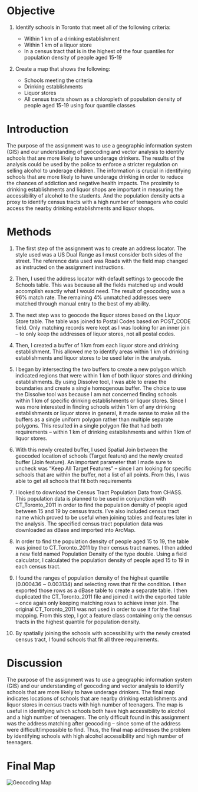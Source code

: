 # Objective
1. Identify schools in Toronto that meet all of the following criteria: 
   * Within 1 km of a drinking establishment 
   * Within 1 km of a liquor store
   * In a census tract that is in the highest of the four quantiles for population density of people aged 15-19

2. Create a map that shows the following: 
   * Schools meeting the criteria 
   * Drinking establishments 
   * Liquor stores 
   * All census tracts shown as a chloropleth of population density of people aged 15-19 using four quantile classes 

# Introduction

The purpose of the assignment was to use a geographic information system (GIS) and our understanding of geocoding and vector analysis to identify schools that are more likely to have underage drinkers. The results of the analysis could be used by the police to enforce a stricter regulation on selling alcohol to underage children. The information is crucial in identifying schools that are more likely to have underage drinking in order to reduce the chances of addiction and negative health impacts. The proximity to drinking establishments and liquor shops are important in measuring the accessibility of alcohol to the students. And the population density acts a proxy to identify census tracts with a high number of teenagers who could access the nearby drinking establishments and liquor shops. 

# Methods

1. The first step of the assignment was to create an address locator. The style used was a US Dual Range as I must consider both sides of the street. The reference data used was Roads with the field map changed as instructed on the assignment instructions. 

2. Then, I used the address locator with default settings to geocode the Schools table. This was because all the fields matched up and would accomplish exactly what I would need. The result of geocoding was a 96% match rate. The remaining 4% unmatched addresses were matched through manual entry to the best of my ability. 

3. The next step was to geocode the liquor stores based on the Liquor Store table. The table was joined to Postal Codes based on POST_CODE field. Only matching records were kept as I was looking for an inner join – to only keep the addresses of liquor stores, not all postal codes. 

4. Then, I created a buffer of 1 km from each liquor store and drinking establishment. This allowed me to identify areas within 1 km of drinking establishments and liquor stores to be used later in the analysis. 

5. I began by intersecting the two buffers to create a new polygon which indicated regions that were within 1 km of both liquor stores and drinking establishments. By using Dissolve tool, I was able to erase the boundaries and create a single homogenous buffer. The choice to use the Dissolve tool was because I am not concerned finding schools within 1 km of specific drinking establishments or liquor stores. Since I was more interested in finding schools within 1 km of any drinking establishments or liquor stores in general, it made sense to make all the buffers as a single uniform polygon rather than multiple separate polygons.  This resulted in a single polygon file that had both requirements – within 1 km of drinking establishments and within 1 km of liquor stores. 

6. With this newly created buffer, I used Spatial Join between the geocoded location of schools (Target feature) and the newly created buffer (Join feature). An important parameter that I made sure to uncheck was “Keep All Target Features” – since I am looking for specific schools that are within the buffer, not a list of all points. From this, I was able to get all schools that fit both requirements 

7. I looked to download the Census Tract Population Data from CHASS. This population data is planned to be used in conjunction with CT_Toronto_2011 in order to find the population density of people aged between 15 and 19 by census tracts. I’ve also included census tract name which proved to be useful when joining tables and features later in the analysis. The specified census tract population data was downloaded as dBase and imported into ArcMap. 

8. In order to find the population density of people aged 15 to 19, the table was joined to CT_Toronto_2011 by their census tract names. I then added a new field named Population Density of the type double. Using a field calculator, I calculated the population density of people aged 15 to 19 in each census tract. 

9. I found the ranges of population density of the highest quantile (0.000436 ~ 0.003134) and selecting rows that fit the condition. I then exported those rows as a dBase table to create a separate table. I then duplicated the CT_Toronto_2011 file and joined it with the exported table – once again only keeping matching rows to achieve inner join. The original CT_Toronto_2011 was not used in order to use it for the final mapping. From this step, I got a feature class containing only the census tracts in the highest quantile for population density. 

10. By spatially joining the schools with accessibility with the newly created census tract, I found schools that fit all three requirements. 

# Discussion
The purpose of the assignment was to use a geographic information system (GIS) and our understanding of geocoding and vector analysis to identify schools that are more likely to have underage drinkers. The final map indicates locations of schools that are nearby drinking establishments and liquor stores in census tracts with high number of teenagers. The map is useful in identifying which schools both have high accessibility to alcohol and a high number of teenagers. The only difficult found in this assignment was the address matching after geocoding – since some of the address were difficult/impossible to find. Thus, the final map addresses the problem by identifying schools with high alcohol accessibility and high number of teenagers. 

# Final Map

![Geocoding Map](https://yunkevin.github.io/assets/img/gis/figure-markdown_github/GGR273_Assignment_1.jpg)